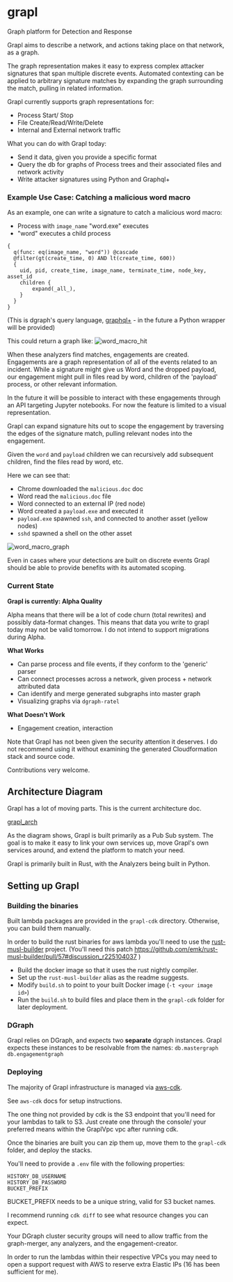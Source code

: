 # grapl
Graph platform for Detection and Response

Grapl aims to describe a network, and actions taking place on that network, as a graph.

The graph representation makes it easy to express complex attacker signatures
that span multiple discrete events. Automated contexting can be applied to
arbitrary signature matches by expanding the graph surrounding the match,
pulling in related information.

Grapl currently supports graph representations for:
* Process Start/ Stop
* File Create/Read/Write/Delete
* Internal and External network traffic

What you can do with Grapl today:
* Send it data, given you provide a specific format
* Query the db for graphs of Process trees and their associated files and network activity
* Write attacker signatures using Python and Graphql+

### Example Use Case: Catching a malicious word macro

As an example, one can write a signature to catch a malicious word macro: 
* Process with `image_name` "word.exe" executes
* "word" executes a child process

```
{
  q(func: eq(image_name, "word")) @cascade
  @filter(gt(create_time, 0) AND lt(create_time, 600))
  {
    uid, pid, create_time, image_name, terminate_time, node_key, asset_id
    children {
        expand(_all_),
    }
  }
}
```
(This is dgraph's query language, [graphql+](https://docs.dgraph.io/query-language/) - in the future a Python wrapper will be provided)

This could return a graph like:
![word_macro_hit](https://github.com/insanitybit/grapl/blob/master/images/word_child.png)


When these analyzers find matches, engagements are created. Engagements are a graph
representation of all of the events related to an incident. While a signature
might give us Word and the dropped payload, our engagement might pull in files
read by word, children of the 'payload' process, or other relevant information.

In the future it will be possible to interact with these engagements through
an API targeting Jupyter notebooks. For now the feature is limited to a visual
representation.

Grapl can expand signature hits out to scope the engagement by
traversing the edges of the signature match, pulling relevant nodes into the
engagement.

Given the `word` and `payload` children we can recursively
add subsequent children, find the files read by word, etc.

Here we can see that:
* Chrome downloaded the `malicious.doc` doc
* Word read the `malicious.doc` file
* Word connected to an external IP (red node)
* Word created a `payload.exe` and executed it
* `payload.exe` spawned `ssh`, and connected to another asset (yellow nodes)
* `sshd` spawned a shell on the other asset

![word_macro_graph](https://github.com/insanitybit/grapl/blob/master/images/word_macro_graph.png)

Even in cases where your detections are built on discrete events Grapl should
be able to provide benefits with its automated scoping.


### Current State

**Grapl is currently: Alpha Quality**

Alpha means that there will be a lot of code churn (total rewrites) and possibly
data-format changes. This means that data you write to grapl today may not be
valid tomorrow. I do not intend to support migrations during Alpha.

**What Works**
* Can parse process and file events, if they conform to the 'generic' parser
* Can connect processes across a network, given process + network attributed data
* Can identify and merge generated subgraphs into master graph
* Visualizing graphs via `dgraph-ratel`


**What Doesn't Work**
* Engagement creation, interaction

Note that Grapl has not been given the security attention it deserves. I do not recommend
using it without examining the generated Cloudformation stack and source code.

Contributions very welcome.


## Architecture Diagram

Grapl has a lot of moving parts. This is the current architecture doc.

[grapl_arch](https://github.com/insanitybit/grapl/blob/master/images/grapl_arch.png)

As the diagram shows, Grapl is built primarily as a Pub Sub system. The goal is to make it easy to link
your own services up, move Grapl's own services around, and extend the platform to match your need.

Grapl is primarily built in Rust, with the Analyzers being built in Python.

## Setting up Grapl

### Building the binaries

Built lambda packages are provided in the `grapl-cdk` directory. Otherwise, you can build them manually.

In order to build the rust binaries for aws lambda you'll need to use the
[rust-musl-builder](https://github.com/emk/rust-musl-builder/) project.
(You'll need this patch https://github.com/emk/rust-musl-builder/pull/57#discussion_r225104037 )

* Build the docker image so that it uses the rust nightly compiler.
* Set up the `rust-musl-builder` alias as the readme suggests.
* Modify `build.sh` to point to your built Docker image (`-t <your image id>`)
* Run the `build.sh` to build files and place them in the `grapl-cdk` folder for later deployment. 

### DGraph

Grapl relies on DGraph, and expects two **separate** dgraph instances. Grapl expects these
instances to be resolvable from the names:
`db.mastergraph`
`db.engagementgraph`


### Deploying

The majority of Grapl infrastructure is managed via [aws-cdk](https://gitter.im/awslabs/aws-cdk).

See `aws-cdk` docs for setup instructions.

The one thing not provided by cdk is the S3 endpoint that you'll need for your lambdas to talk to
S3. Just create one through the console/ your preferred means within the  GraplVpc vpc after running cdk.


Once the binaries are built you can zip them up, move them to the `grapl-cdk` folder, and deploy the stacks.

You'll need to provide a `.env` file with the following properties:
```
HISTORY_DB_USERNAME
HISTORY_DB_PASSWORD
BUCKET_PREFIX
```
BUCKET_PREFIX needs to be a unique string, valid for S3 bucket names.

I recommend running `cdk diff` to see what resource changes you can expect.

Your DGraph cluster security groups will need to allow traffic from the graph-merger, any analyzers,
and the engagement-creator.

In order to run the lambdas within their respective VPCs you may need to open a support request
with AWS to reserve extra Elastic IPs (16 has been sufficient for me).
 
